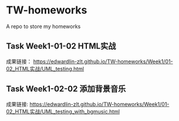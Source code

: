 # TW-homeworks
A repo to store my homeworks

## Task Week1-01-02 HTML实战
成果链接： <https://edwardlin-zlt.github.io/TW-homeworks/Week1/01-02_HTML实战/UML_testing.html>

## Task Week1-02-02 添加背景音乐
成果链接: <https://edwardlin-zlt.github.io/TW-homeworks/Week1/01-02_HTML实战/UML_testing_with_bgmusic.html>
